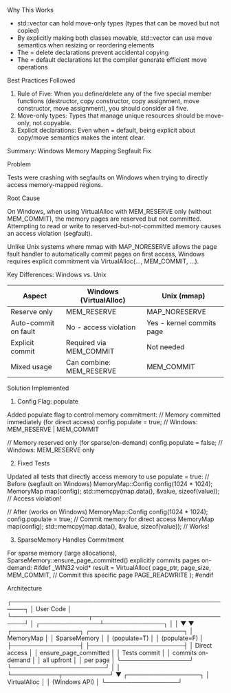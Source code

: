 Why This Works

  - std::vector can hold move-only types (types that can be moved but not copied)
  - By explicitly making both classes movable, std::vector can use move semantics when resizing or reordering
  elements
  - The = delete declarations prevent accidental copying
  - The = default declarations let the compiler generate efficient move operations

  Best Practices Followed

  1. Rule of Five: When you define/delete any of the five special member functions (destructor, copy constructor,
  copy assignment, move constructor, move assignment), you should consider all five.
  2. Move-only types: Types that manage unique resources should be move-only, not copyable.
  3. Explicit declarations: Even when = default, being explicit about copy/move semantics makes the intent clear.

Summary: Windows Memory Mapping Segfault Fix

  Problem

  Tests were crashing with segfaults on Windows when trying to directly access memory-mapped regions.

  Root Cause

  On Windows, when using VirtualAlloc with MEM_RESERVE only (without MEM_COMMIT), the memory pages are reserved but
  not committed. Attempting to read or write to reserved-but-not-committed memory causes an access violation
  (segfault).

  Unlike Unix systems where mmap with MAP_NORESERVE allows the page fault handler to automatically commit pages on
  first access, Windows requires explicit commitment via VirtualAlloc(..., MEM_COMMIT, ...).

  Key Differences: Windows vs. Unix

  | Aspect               | Windows (VirtualAlloc)                | Unix (mmap)                 |
  |----------------------|---------------------------------------|-----------------------------|
  | Reserve only         | MEM_RESERVE                           | MAP_NORESERVE               |
  | Auto-commit on fault | No - access violation                 | Yes - kernel commits page   |
  | Explicit commit      | Required via MEM_COMMIT               | Not needed                  |
  | Mixed usage          | Can combine: MEM_RESERVE | MEM_COMMIT | Single mmap call            |

  Solution Implemented

  1. Config Flag: populate

  Added populate flag to control memory commitment:
  // Memory committed immediately (for direct access)
  config.populate = true;   // Windows: MEM_RESERVE | MEM_COMMIT

  // Memory reserved only (for sparse/on-demand)
  config.populate = false;  // Windows: MEM_RESERVE only

  2. Fixed Tests

  Updated all tests that directly access memory to use populate = true:
  // Before (segfault on Windows)
  MemoryMap::Config config(1024 * 1024);
  MemoryMap map(config);
  std::memcpy(map.data(), &value, sizeof(value));  // Access violation!

  // After (works on Windows)
  MemoryMap::Config config(1024 * 1024);
  config.populate = true;  // Commit memory for direct access
  MemoryMap map(config);
  std::memcpy(map.data(), &value, sizeof(value));  // Works!

  3. SparseMemory Handles Commitment

  For sparse memory (large allocations), SparseMemory::ensure_page_committed() explicitly commits pages on-demand:
  #ifdef _WIN32
      void* result = VirtualAlloc(
          page_ptr,
          page_size,
          MEM_COMMIT,      // Commit this specific page
          PAGE_READWRITE
      );
  #endif

  Architecture

  ┌─────────────────────────────────────────────────────┐
  │                             User Code                                   │
  └──────────────────┬──────────────────────────────────┘
                            │
       ┌──────────────┴──────────────┐
       │                                        │
       ▼                                       ▼
  ┌────────────────┐    ┌──────────────────────┐
  │      MemoryMap       │    │        SparseMemory          │
  │      (populate=T)    │    │        (populate=F)          │
  ├────────────────┤    ├──────────────────────┤
  │     Direct access    │    │     ensure_page_committed    │
  │     Tests commit     │    │      commits on-demand       │
  │     all upfront      │    │          per page            │
  └────────────────┘    └──────────────────────┘
           │                                │
           └───────────┬───────────┘
                           ▼
              ┌─────────────────┐
              │     VirtualAlloc      │
              │     (Windows API)     │
              └─────────────────┘